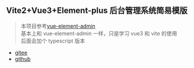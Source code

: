 ## Vite2+Vue3+Element-plus 后台管理系统简易模版

> 本项目参考[vue-element-admin](https://panjiachen.github.io/vue-element-admin-site/zh/guide/)<br />基本上和 vue-element-admin 一样，只是学习 vue3 和 vite 的使用<br />后面会加个 typescript 版本

+ [gitee](https://gitee.com/juneqiu/vue3_admin_template)
+ [github](https://github.com/QJune/vue3_admin_template)
